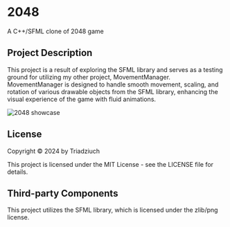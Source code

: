 # 2048
A C++/SFML clone of 2048 game

## Project Description
This project is a result of exploring the SFML library and serves as a testing ground for utilizing my other project, MovementManager. MovementManager is designed to handle smooth movement, scaling, and rotation of various drawable objects from the SFML library, enhancing the visual experience of the game with fluid animations.

![2048 showcase](https://github.com/Triadziuch/2048/assets/75269577/f5a12366-92ed-4790-bfea-eb201b6ad468)

## License
Copyright © 2024 by Triadziuch

This project is licensed under the MIT License - see the LICENSE file for details.

## Third-party Components
This project utilizes the SFML library, which is licensed under the zlib/png license.
